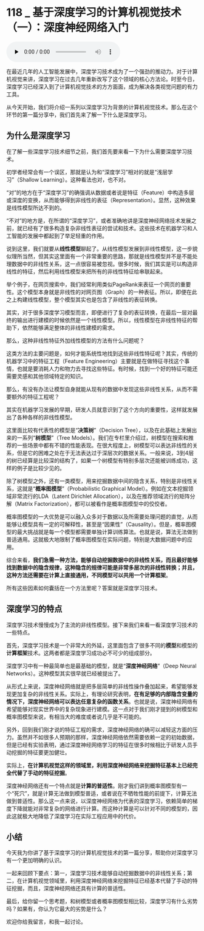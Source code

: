 # 118 _ 基于深度学习的计算机视觉技术（一）：深度神经网络入门

<audio id="audio" title="118 | 基于深度学习的计算机视觉技术（一）：深度神经网络入门" controls="" preload="none"><source id="mp3" src="https://static001.geekbang.org/resource/audio/f4/e1/f4b64e5adb2dae45eb1e6524c8f20de1.mp3"></audio>

在最近几年的人工智能发展中，深度学习技术成为了一个强劲的推动力。对于计算机视觉来讲，深度学习在过去几年重新改写了这个领域的核心方法论。时至今日，深度学习已经深入到了计算机视觉技术的方方面面，成为解决各类视觉问题的有力工具。

从今天开始，我们将介绍一系列以深度学习为背景的计算机视觉技术。那么在这个环节的第一篇分享中，我们首先来了解一下什么是深度学习。

## 为什么是深度学习

在了解一些深度学习技术细节之前，我们首先要来看一下为什么需要深度学习技术。

初学者经常会有一个误区，那就是认为和“深度学习”相对的就是“浅层学习”（Shallow Learning）。这种看法也对，也不对。

“对”的地方在于“深度学习”的确强调从数据或者说是特征（Feature）中构造多层或深度的变换，从而能够得到非线性的表征（Representation）。显然，这种效果是线性模型所达不到的。

“不对”的地方是，在所谓的“深度学习”，或者准确地讲是深度神经网络技术发展之前，就已经有了很多构造复杂非线性表征的尝试和技术。这些技术在机器学习和人工智能的发展中都起到了举足轻重的作用。

说到这里，我们就要从**线性模型**聊起了。从线性模型发展到非线性模型，这一步貌似理所当然，但其实这里面有一个非常重要的思路，那就是线性模型并不是不能处理数据中的非线性关系，这一点很容易被忽视。很多时候，我们其实是可以构造非线性的特征，然后利用线性模型来把所有的非线性特征给串联起来。

举个例子，在网页搜索中，我们经常利用类似PageRank来表征一个网页的重要性。这个模型本身就是非线性的对网页图（Graph）的一种表征。所以，即便在此之上构建线性模型，整个模型其实也是包含了非线性的表征转换。

其实，对于很多深度学习模型而言，即便进行了复杂的表征转换，在最后一层对最终的输出进行建模的时候依然是一个线性模型。所以，线性模型在非线性特征的帮助下，依然能够满足整体的非线性建模的需求。

那么，这种非线性特征外加线性模型的方法有什么问题呢？

这类方法的主要问题是，如何才能系统性地找到这些非线性特征呢？其实，传统的机器学习中的特征工程（Feature Engineering）主要就是在做特征寻找这个事情，也就是要消耗人力和物力去寻找这些特征。有时候，找到一个好的特征可能还需要灵感和其他领域特定的知识。

那么，有没有办法让模型自身就能从现有的数据中发现这些非线性关系，从而不需要额外的特征工程呢？

其实在机器学习发展的早期，研发人员就意识到了这个方向的重要性，这样就发展出了各种各样的非线性模型。

这里面比较有代表性的模型是“**决策树**”（Decision Tree），以及在此基础上发展出来的一系列“**树模型**”（Tree Models）。我们在专栏里介绍过，树模型在搜索和推荐的一些场景中都有不错的性能表现。在很大程度上，树模型可以表达非线性的关系，但是它的困难之处在于无法表达过于深层次的数据关系。一般来说，3到4层的树已经算是比较深的结构了，如果一个树模型有特别多层次还能被训练成功，这样的例子是比较少见的。

除了树模型之外，还有一类模型，用来挖掘数据中间的隐含关系，特别是非线性关系，这就是“**概率图模型**”（Probabilistic Graphical Model）。例如在文本挖掘领域非常流行的LDA（Latent Dirichlet Allocation），以及在推荐领域流行的矩阵分解（Matrix Factorization），都可以被看作是概率图模型中的佼佼者。

概率图模型的一大优势是可以融入众多对于数据以及所需要处理问题的直觉，从而能够让模型具有一定的可解释性，甚至是“因果性”（Causality）。但是，概率图模型的最大挑战就是每一个模型都需要单独计算训练算法。也就是说，算法无法做到普适通用。这就极大地限制了概率图模型在实际问题，特别是大数据问题中的应用。

综合来看，**我们急需一种方法，能够自动挖掘数据中的非线性关系，而且最好能够找到数据中的隐含规律，这种隐含的规律可能是非常多层次的非线性转换；并且，这种方法还需要在计算上直接通用，不同模型可以共用一个计算框架**。

所有这些因素如何囊括在一个方法里呢？答案就是深度学习技术。

## 深度学习的特点

深度学习技术慢慢成为了主流的非线性模型。接下来我们来看一看深度学习技术的一些特点。

首先，深度学习技术是一个非常大的外延，这里面包含了很多不同的**模型**和模型的**计算框架**技术。这两者都是深度学习成功必不可少的组成部分。

深度学习中有一种最简单也是最基础的模型，就是“**深度神经网络**”（Deep Neural Networks）。这种模型其实很早就已经被提出了。

从形式上来说，深度神经网络就是把多层简单的非线性操作叠加起来，希望能够发现更加复杂的非线性关系。实际上，有理论研究表明，**在有足够的内部隐含变量的情况下，深度神经网络可以表达任意复杂的函数关系**。也就是说，深度神经网络有希望能够对现实世界中的复杂现象进行建模。这一点对于我们刚才提到的树模型和概率图模型来说，有相当大的难度或者说几乎是不可能的。

另外，回到我们刚才说的特征工程的需求，深度神经网络的确可以减轻这方面的压力。虽然并不如很多人预期的那样，深度神经网络依然需要依赖一定的初始数据，但是已经有实验表明，通过深度神经网络学习的特征在很多时候相比于研发人员手动挖掘的特征要更加健壮。

实际上，**在计算机视觉这样的领域里，利用深度神经网络来挖掘特征基本上已经完全代替了手动的特征挖掘**。

深度神经网络还有一个特点就是**计算的普适性**。刚才我们讲到概率图模型有一个“死穴”，就是计算无法做到模型普适，或者说在不牺牲性能的前提下，计算无法做到普适性。那么这一点来说，以深度神经网络为代表的深度学习，依赖简单的梯度下降就能对非常复杂的网络进行计算。而这种计算是可以针对不同的模型的，因此这就极大地降低了深度学习在实际工程应用中的代价。

## 小结

今天我为你讲了基于深度学习的计算机视觉技术的第一篇分享，帮助你对深度学习有一个更加明确的认识。

一起来回顾下要点：第一，深度学习技术能够自动挖掘数据中的非线性关系；第二，在计算机视觉领域里，利用深度神经网络来挖掘特征已经基本代替了手动的特征挖掘，而且，深度神经网络还具有计算的普适性。

最后，给你留一个思考题，和树模型或者概率图模型相比较，深度学习有什么劣势吗？如果有，你认为它最大的劣势是什么？

欢迎你给我留言，和我一起讨论。



